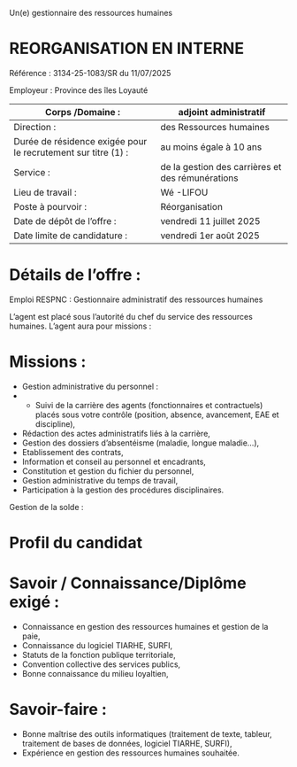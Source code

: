 
Un(e) gestionnaire des ressources humaines

# REORGANISATION EN INTERNE

Référence : 3134-25-1083/SR du 11/07/2025

Employeur : Province des îles Loyauté

| Corps /Domaine :                                              | adjoint administratif                            |
| ------------------------------------------------------------- | ------------------------------------------------ |
| Direction :                                                   | des Ressources humaines                          |
| Durée de résidence exigée pour le recrutement sur titre (1) : | au moins égale à 10 ans                          |
| Service :                                                     | de la gestion des carrières et des rémunérations |
| Lieu de travail :                                             | Wé -LIFOU                                        |
| Poste à pourvoir :                                            | Réorganisation                                   |
| Date de dépôt de l’offre :                                    | vendredi 11 juillet 2025                         |
| Date limite de candidature :                                  | vendredi 1er août 2025                           |

# Détails de l’offre :

Emploi RESPNC : Gestionnaire administratif des ressources humaines

L’agent est placé sous l’autorité du chef du service des ressources humaines. L’agent aura pour missions :

# Missions :

- Gestion administrative du personnel :
- - Suivi de la carrière des agents (fonctionnaires et contractuels) placés sous votre contrôle (position, absence, avancement, EAE et discipline),
- Rédaction des actes administratifs liés à la carrière,
- Gestion des dossiers d’absentéisme (maladie, longue maladie…),
- Etablissement des contrats,
- Information et conseil au personnel et encadrants,
- Constitution et gestion du fichier du personnel,
- Gestion administrative du temps de travail,
- Participation à la gestion des procédures disciplinaires.

Gestion de la solde :

# Profil du candidat

# Savoir / Connaissance/Diplôme exigé :

- Connaissance en gestion des ressources humaines et gestion de la paie,
- Connaissance du logiciel TIARHE, SURFI,
- Statuts de la fonction publique territoriale,
- Convention collective des services publics,
- Bonne connaissance du milieu loyaltien,

# Savoir-faire :

- Bonne maîtrise des outils informatiques (traitement de texte, tableur, traitement de bases de données, logiciel TIARHE, SURFI),
- Expérience en gestion des ressources humaines souhaitée.


